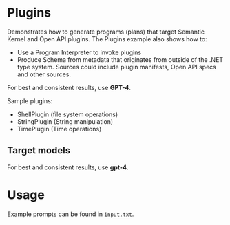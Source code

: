 ﻿# Plugins

Demonstrates how to generate programs (plans) that target Semantic Kernel and Open API plugins. The Plugins example also shows how to:
* Use a Program Interpreter to invoke plugins
* Produce Schema from metadata that originates from outside of the .NET type system. Sources could include plugin manifests, Open API specs and other sources.

For best and consistent results, use **GPT-4**. 

Sample plugins:
* ShellPlugin (file system operations)
* StringPlugin (String manipulation)
* TimePlugin (Time operations)

## Target models
For best and consistent results, use **gpt-4**. 

# Usage

Example prompts can be found in [`input.txt`](input.txt).
